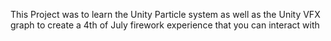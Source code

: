 This Project was to learn the Unity Particle system as well as the Unity VFX graph to create a 4th of July firework experience that you can interact with
